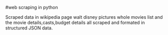 #web scraping in python

Scraped data in wikipedia page walt disney pictures whole movies list and the movie details,casts,budget details all scraped 
and formated in structured JSON data.
